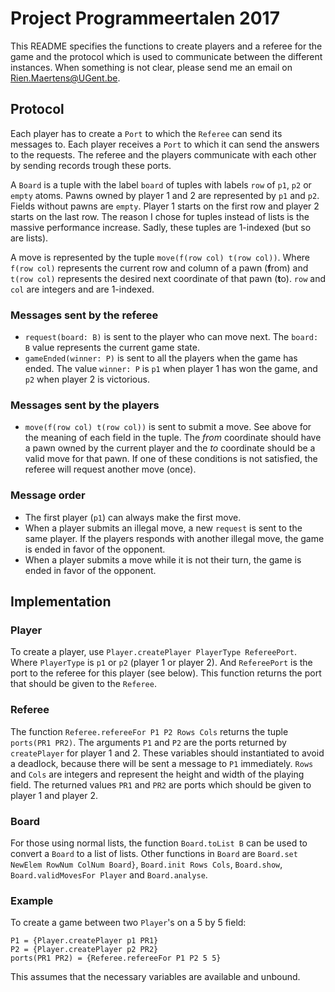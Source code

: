 # Project Programmeertalen 2017
This README specifies the functions to create players and a referee for the game and the protocol which is used to communicate between the different instances. When something is not clear, please send me an email on Rien.Maertens@UGent.be.

## Protocol
Each player has to create a `Port` to which the `Referee` can send its messages to.
Each player receives a `Port` to which it can send the answers to the requests.
The referee and the players communicate with each other by sending records trough these ports.

A `Board` is a tuple with the label `board` of tuples with labels `row` of `p1`, `p2` or `empty` atoms. Pawns owned by player 1 and 2 are represented  by `p1` and `p2`. Fields without pawns are `empty`. Player 1 starts on the first row and player 2 starts on the last row. The reason I chose for tuples instead of lists is the massive performance increase. Sadly, these tuples are 1-indexed (but so are lists).

A move is represented by the tuple `move(f(row col) t(row col))`. Where `f(row col)` represents the current row and column of a pawn (**f**rom) and `t(row col)` represents the desired next coordinate of that pawn (**t**o). `row` and `col` are integers and are 1-indexed.

### Messages sent by the referee
- `request(board: B)` is sent to the player who can move next. The `board: B` value represents the current game state.  
- `gameEnded(winner: P)` is sent to all the players when the game has ended. The value `winner: P` is `p1` when player 1 has won the game, and `p2` when player 2 is victorious.

### Messages sent by the players
- `move(f(row col) t(row col))` is sent to submit a move. See above for the meaning of each field in the tuple. The _from_ coordinate should have a pawn owned by the current player and the _to_ coordinate should be a valid move for that pawn. If one of these conditions is not satisfied, the referee will request another move (once).

### Message order
- The first player (`p1`) can always make the first move.
- When a player submits an illegal move, a new `request` is sent to the same player. If the players responds with another illegal move, the game is ended in favor of the opponent.
- When a player submits a move while it is not their turn, the game is ended in favor of the opponent.

## Implementation

### Player
To create a player, use `Player.createPlayer PlayerType RefereePort`. Where `PlayerType` is `p1` or `p2` (player 1 or player 2). And `RefereePort` is the port to the referee for this player (see below). This function returns the port that should be given to the `Referee`.

### Referee
The function `Referee.refereeFor P1 P2 Rows Cols` returns the tuple `ports(PR1 PR2)`. The arguments `P1` and `P2` are the ports returned by `createPlayer` for player 1 and 2. These variables should instantiated to avoid a deadlock, because there will be sent a message to `P1` immediately. `Rows` and `Cols` are integers and represent the height and width of the playing field. The returned values `PR1` and `PR2` are ports which should be given to player 1 and player 2.

### Board
For those using normal lists, the function `Board.toList B` can be used to convert a `Board` to a list of lists. Other functions in `Board` are `Board.set NewElem RowNum ColNum Board}`, `Board.init Rows Cols`, `Board.show`, `Board.validMovesFor Player` and `Board.analyse`.

### Example
To create a game between two `Player`'s on a 5 by 5 field:
```
P1 = {Player.createPlayer p1 PR1}
P2 = {Player.createPlayer p2 PR2}
ports(PR1 PR2) = {Referee.refereeFor P1 P2 5 5}
```
This assumes that the necessary variables are available and unbound.
